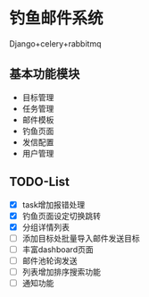 # 钓鱼邮件系统

Django+celery+rabbitmq


## 基本功能模块
- 目标管理
- 任务管理
- 邮件模板
- 钓鱼页面
- 发信配置
- 用户管理


## TODO-List
- [x] task增加报错处理
- [x] 钓鱼页面设定切换跳转
- [x] 分组详情列表
- [ ] 添加目标处批量导入邮件发送目标
- [ ] 丰富dashboard页面
- [ ] 邮件池轮询发送
- [ ] 列表增加排序搜索功能
- [ ] 通知功能
